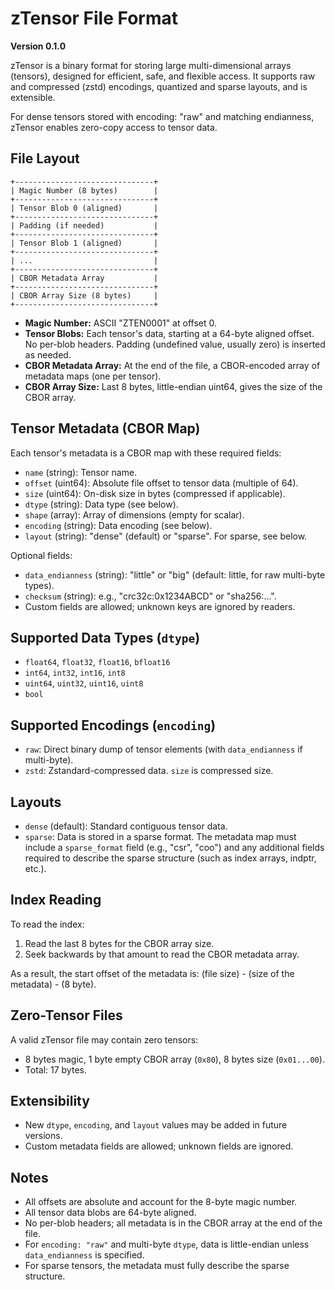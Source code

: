 # zTensor File Format

**Version 0.1.0**

zTensor is a binary format for storing large multi-dimensional arrays (tensors), designed for efficient, safe, and flexible access. It supports raw and compressed (zstd) encodings, quantized and sparse layouts, and is extensible.

For dense tensors stored with encoding: "raw" and matching endianness, zTensor enables zero-copy access to tensor data.

## File Layout

```
+-------------------------------+
| Magic Number (8 bytes)        |
+-------------------------------+
| Tensor Blob 0 (aligned)       |
+-------------------------------+
| Padding (if needed)           |
+-------------------------------+
| Tensor Blob 1 (aligned)       |
+-------------------------------+
| ...                           |
+-------------------------------+
| CBOR Metadata Array           |
+-------------------------------+
| CBOR Array Size (8 bytes)     |
+-------------------------------+
```

- **Magic Number:** ASCII "ZTEN0001" at offset 0.
- **Tensor Blobs:** Each tensor's data, starting at a 64-byte aligned offset. No per-blob headers. Padding (undefined value, usually zero) is inserted as needed.
- **CBOR Metadata Array:** At the end of the file, a CBOR-encoded array of metadata maps (one per tensor).
- **CBOR Array Size:** Last 8 bytes, little-endian uint64, gives the size of the CBOR array.

## Tensor Metadata (CBOR Map)
Each tensor's metadata is a CBOR map with these required fields:
- `name` (string): Tensor name.
- `offset` (uint64): Absolute file offset to tensor data (multiple of 64).
- `size` (uint64): On-disk size in bytes (compressed if applicable).
- `dtype` (string): Data type (see below).
- `shape` (array): Array of dimensions (empty for scalar).
- `encoding` (string): Data encoding (see below).
- `layout` (string): "dense" (default) or "sparse". For sparse, see below.

Optional fields:
- `data_endianness` (string): "little" or "big" (default: little, for raw multi-byte types).
- `checksum` (string): e.g., "crc32c:0x1234ABCD" or "sha256:...".
- Custom fields are allowed; unknown keys are ignored by readers.

## Supported Data Types (`dtype`)
- `float64`, `float32`, `float16`, `bfloat16`
- `int64`, `int32`, `int16`, `int8`
- `uint64`, `uint32`, `uint16`, `uint8`
- `bool`

## Supported Encodings (`encoding`)
- `raw`: Direct binary dump of tensor elements (with `data_endianness` if multi-byte).
- `zstd`: Zstandard-compressed data. `size` is compressed size.

## Layouts
- `dense` (default): Standard contiguous tensor data.
- `sparse`: Data is stored in a sparse format. The metadata map must include a `sparse_format` field (e.g., "csr", "coo") and any additional fields required to describe the sparse structure (such as index arrays, indptr, etc.).

## Index Reading
To read the index:
1. Read the last 8 bytes for the CBOR array size.
2. Seek backwards by that amount to read the CBOR metadata array.

As a result, the start offset of the metadata is: (file size) - (size of the metadata) - (8 byte).

## Zero-Tensor Files
A valid zTensor file may contain zero tensors:
- 8 bytes magic, 1 byte empty CBOR array (`0x80`), 8 bytes size (`0x01...00`).
- Total: 17 bytes.

## Extensibility
- New `dtype`, `encoding`, and `layout` values may be added in future versions.
- Custom metadata fields are allowed; unknown fields are ignored.

## Notes
- All offsets are absolute and account for the 8-byte magic number.
- All tensor data blobs are 64-byte aligned.
- No per-blob headers; all metadata is in the CBOR array at the end of the file.
- For `encoding: "raw"` and multi-byte `dtype`, data is little-endian unless `data_endianness` is specified.
- For sparse tensors, the metadata must fully describe the sparse structure.
